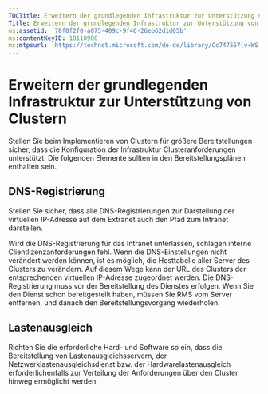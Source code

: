 ```yaml
---
TOCTitle: Erweitern der grundlegenden Infrastruktur zur Unterstützung von Clustern
Title: Erweitern der grundlegenden Infrastruktur zur Unterstützung von Clustern
ms:assetid: '78f0f2f0-a075-409c-9f46-26eb62d1d05b'
ms:contentKeyID: 18118906
ms:mtpsurl: 'https://technet.microsoft.com/de-de/library/Cc747567(v=WS.10)'
---
```


Erweitern der grundlegenden Infrastruktur zur Unterstützung von Clustern
========================================================================

Stellen Sie beim Implementieren von Clustern für größere Bereitstellungen sicher, dass die Konfiguration der Infrastruktur Clusteranforderungen unterstützt. Die folgenden Elemente sollten in den Bereitstellungsplänen enthalten sein.

DNS-Registrierung
-----------------

Stellen Sie sicher, dass alle DNS-Registrierungen zur Darstellung der virtuellen IP-Adresse auf dem Extranet auch den Pfad zum Intranet darstellen.

Wird die DNS-Registrierung für das Intranet unterlassen, schlagen interne Clientlizenzanforderungen fehl. Wenn die DNS-Einstellungen nicht verändert werden können, ist es möglich, die Hosttabelle aller Server des Clusters zu verändern. Auf diesem Wege kann der URL des Clusters der entsprechenden virtuellen IP-Adresse zugeordnet werden. Die DNS-Registrierung muss vor der Bereitstellung des Dienstes erfolgen. Wenn Sie den Dienst schon bereitgestellt haben, müssen Sie RMS vom Server entfernen, und danach den Bereitstellungsvorgang wiederholen.

Lastenausgleich
---------------

Richten Sie die erforderliche Hard- und Software so ein, dass die Bereitstellung von Lastenausgleichsservern, der Netzwerklastenausgleichsdienst bzw. der Hardwarelastenausgleich erforderlichenfalls zur Verteilung der Anforderungen über den Cluster hinweg ermöglicht werden.
